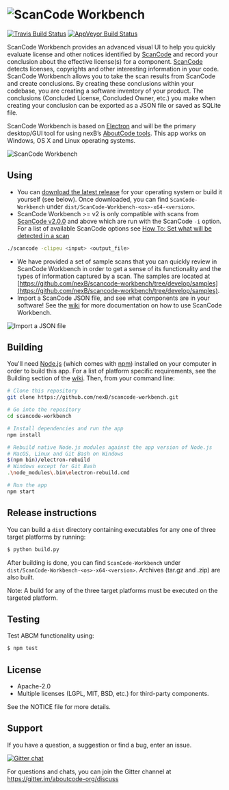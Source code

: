
# <img src="assets/app/images/scancode-workbench-logo.png" align="center" alt="ScanCode Workbench">

[![Travis Build Status](https://travis-ci.org/nexB/scancode-workbench.svg?branch=develop)](https://travis-ci.org/nexB/scancode-workbench) 
[![AppVeyor Build Status](https://ci.appveyor.com/api/projects/status/github/nexB/scancode-workbench)](https://ci.appveyor.com/project/nexB/scancode-workbench)

ScanCode Workbench provides an advanced visual UI to help you quickly evaluate
license and other notices identified by 
[ScanCode](https://github.com/nexB/scancode-toolkit/) and record your conclusion
about the effective license(s) for a component.
[ScanCode](https://github.com/nexB/scancode-toolkit/) detects licenses, copyrights 
and other interesting information in your code. ScanCode Workbench allows you to take the
scan results from ScanCode and create conclusions. By creating these conclusions 
within your codebase, you are creating a software inventory of your product. 
The conclusions (Concluded License, Concluded Owner, etc.) you make when 
creating your conclusion can be exported as a JSON file or saved as SQLite file.

ScanCode Workbench is based on
[Electron](https://electron.atom.io/) and will be the primary desktop/GUI tool 
for using nexB’s [AboutCode tools](https://github.com/nexB/aboutcode). This app 
works on Windows, OS X and Linux operating systems.

![ScanCode Workbench](https://github.com/nexB/scancode-workbench/wiki/scancode-workbench-chart-summary.gif)

## Using

* You can [download the latest release](https://github.com/nexB/scancode-workbench/releases) 
for your operating system or build it yourself (see below). Once downloaded, you 
can find `ScanCode-Workbench` under `dist/ScanCode-Workbench-<os>-x64-<version>`.
* ScanCode Workbench >= v2 is only compatible with scans from 
[ScanCode v2.0.0](https://github.com/nexB/scancode-toolkit/releases) and 
above which are run with the ScanCode `-i` option. For a list of available ScanCode 
options see [How To: Set what will be detected in a scan](https://github.com/nexB/scancode-toolkit/wiki/How-To:-Set-what-will-be-detected-in-a-scan)

```bash
./scancode -clipeu <input> <output_file>
```

* We have provided a set of sample scans that you can quickly review in 
ScanCode Workbench in order to get a sense of its functionality and the types of 
information captured by a scan.  The samples are located at 
[https://github.com/nexB/scancode-workbench/tree/develop/samples](https://github.com/nexB/scancode-workbench/tree/develop/samples).
* Import a ScanCode JSON file, and see what components are in your software! See 
the [wiki](https://github.com/nexB/scancode-workbench/wiki#tutorials) for more 
documentation on how to use ScanCode Workbench.

![Import a JSON file](https://github.com/nexB/scancode-workbench/wiki/import-json-file.gif)

## Building

You'll need [Node.js](https://nodejs.org) (which comes with [npm](http://npmjs.com)) 
installed on your computer in order to build this app. For a list of platform 
specific requirements, see the Building section of the [wiki](https://github.com/nexB/scancode-workbench/wiki/Building).
Then, from your command line:

```bash
# Clone this repository
git clone https://github.com/nexB/scancode-workbench.git

# Go into the repository
cd scancode-workbench

# Install dependencies and run the app
npm install

# Rebuild native Node.js modules against the app version of Node.js
# MacOS, Linux and Git Bash on Windows
$(npm bin)/electron-rebuild
# Windows except for Git Bash
.\node_modules\.bin\electron-rebuild.cmd

# Run the app
npm start
```

## Release instructions

You can build a `dist` directory containing executables for any one of three 
target platforms by running:

```bash
$ python build.py
```

After building is done, you can find `ScanCode-Workbench` under 
`dist/ScanCode-Workbench-<os>-x64-<version>`. Archives (tar.gz and .zip) are 
also built.

Note: A build for any of the three target platforms must be executed on the 
targeted platform.

## Testing

Test ABCM functionality using:

```bash
$ npm test
```

## License

* Apache-2.0
* Multiple licenses (LGPL, MIT, BSD, etc.) for third-party components.

See the NOTICE file for more details.

## Support

If you have a question, a suggestion or find a bug, enter an issue.

[![Gitter chat](https://badges.gitter.im/aboutcode-org/gitter.png)](https://gitter.im/aboutcode-org/discuss)

For questions and chats, you can join the Gitter channel at https://gitter.im/aboutcode-org/discuss
